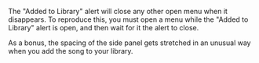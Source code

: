 The "Added to Library" alert will close any other open menu when it disappears. To reproduce this, you must
open a menu while the "Added to Library" alert is open, and then wait for it the alert to close.

As a bonus, the spacing of the side panel gets stretched in an unusual way when you add the song to your library.
